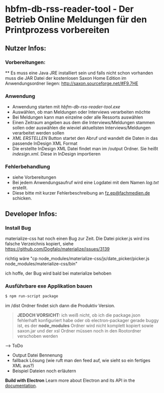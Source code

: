 # hbfm-db-rss-reader-tool - Der Betrieb Online Meldungen für den Printprozess vorbereiten

## Nutzer Infos:

### Vorbereitungen:

** Es muss eine Java JRE installiert sein und falls nicht schon vorhanden muss die JAR Datei der kostenlosen Saxon Home Edition im Anwendungsordner liegen: http://saxon.sourceforge.net/#F9.7HE

### Anwendung
* Anwendung starten mit _hbfm-db-rss-reader-tool.exe_
* Auswählen, ob man Meldungen oder Interviews verarbeiten möchte
* Bei Meldungen kann man einzelne oder alle Ressorts auswählen
* Einen Zeitraum angeben aus dem die Interviews/Meldungen stammen sollen oder auswählen die wieviel aktuellsten Interviews/Meldungen verarbeitet werden sollen
* _XML ERSTELLEN_ Button startet den Abruf und wandelt die Daten in das passende InDesign XML Format
* Die erstellte InDesign XML Datei findet man im /output Ordner. Sie heißt _indesign.xml_. Diese in InDesign importieren

### Fehlerbehandlung
* siehe Vorbereitungen
* Bei jedem Anwendungsaufruf wird eine Logdatei mit dem Namen _log.txt_ erstellt.
* Diese bitte mit kurzer Fehlerbeschreibung an fz.ep@fachmedien.de schicken.

## Developer Infos:

### Install Bug
materialize-css hat noch einen Bug zur Zeit. Die Datei picker.js wird ins falsche Verzeichnis kopiert, siehe
https://github.com/Dogfalo/materialize/issues/3139

richtig wäre "cp node_modules/materialize-css/js/date_picker/picker.js node_modules/materialize-css/bin"

ich hoffe, der Bug wird bald bei materialize behoben

### Ausführbare exe Applikation bauen
```sh
$ npm run-script package
```
im /dist Ordner findet sich dann die Produktiv Version.
> **JEDOCH VORSICHT:**
> ich weiß nicht, ob ich die package.json fehlerhaft konfiguriert habe oder ob electron-packager gerade buggy ist, es der **node_modules** Ordner wird nicht komplett kopiert sowie saxon.jar und der xsl Ordner müssen noch in den Rootordner verschoben werden

--> ToDo
* Output Datei Bennenung
* fallback Lösung (wie ruft man den feed auf, wie sieht so ein fertiges XML aus?)
* Beispiel Dateien noch erläutern

**Build with Electron**
Learn more about Electron and its API in the [documentation](http://electron.atom.io/docs/latest).
